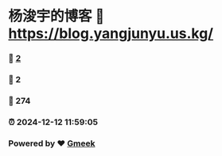 # 杨浚宇的博客 :link: https://blog.yangjunyu.us.kg/ 
### :page_facing_up: [2](https://blog.yangjunyu.us.kg//tag.html) 
### :speech_balloon: 2 
### :hibiscus: 274 
### :alarm_clock: 2024-12-12 11:59:05 
### Powered by :heart: [Gmeek](https://github.com/Meekdai/Gmeek)
